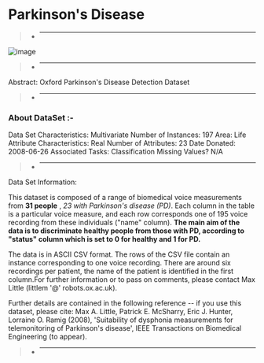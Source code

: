 # Parkinson's Disease

> - ______________________________________________________________________________________________________________________________________________________________________________

![image](https://dementiatoday.net/wp-content/uploads/2020/05/Parkinsons-Disease-Dementi.jpg)

> - ______________________________________________________________________________________________________________________________________________________________________________

Abstract: Oxford Parkinson's Disease Detection Dataset

> - ______________________________________________________________________________________________________________________________________________________________________________

### About DataSet :-
Data Set Characteristics: Multivariate
Number of Instances: 197
Area: Life
Attribute Characteristics: Real
Number of Attributes: 23
Date Donated: 2008-06-26
Associated Tasks: Classification
Missing Values? N/A

> - ____________________________________________________________________________________________________________________________________________________________________________


Data Set Information:

This dataset is composed of a range of biomedical voice measurements from
**31 people** , *23 with Parkinson's disease (PD)*. Each column in the table is a
particular voice measure, and each row corresponds one of 195 voice
recording from these individuals ("name" column). **The main aim of the data
is to discriminate healthy people from those with PD, according to "status"
column which is set to 0 for healthy and 1 for PD.**

The data is in ASCII CSV format. The rows of the CSV file contain an
instance corresponding to one voice recording. There are around six
recordings per patient, the name of the patient is identified in the first
column.For further information or to pass on comments, please contact Max
Little (littlem '@' robots.ox.ac.uk).

Further details are contained in the following reference -- if you use this
dataset, please cite:
Max A. Little, Patrick E. McSharry, Eric J. Hunter, Lorraine O. Ramig (2008),
'Suitability of dysphonia measurements for telemonitoring of Parkinson's disease',
IEEE Transactions on Biomedical Engineering (to appear).

> - ____________________________________________________________________________________________________________________________________________________________________________








